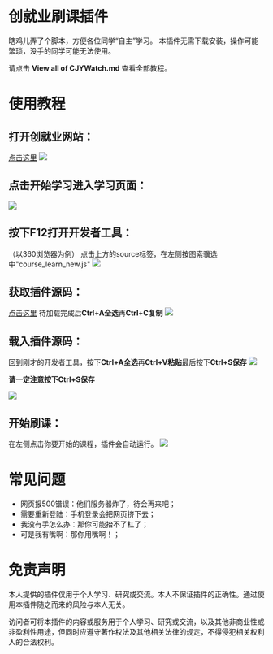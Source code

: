 # 创就业刷课插件

瞎鸡儿弄了个脚本，方便各位同学“自主”学习。
本插件无需下载安装，操作可能繁琐，没手的同学可能无法使用。

请点击 **View all of CJYWatch.md** 查看全部教程。

# 使用教程

## 打开创就业网站：
[点击这里](http://ccsu.hunbys.com/web/student/course/list#0)
![](https://i.loli.net/2020/02/17/igFD6SN5fml38pV.jpg)

## 点击开始学习进入学习页面：
![](https://i.loli.net/2020/02/17/UK1GiYnofjvA95C.jpg)


## 按下F12打开开发者工具：
（以360浏览器为例）
点击上方的source标签，在左侧按图索骥选中"course_learn_new.js"
![](https://i.loli.net/2020/02/17/QsnAeH4K1UpPuva.jpg)

## 获取插件源码：
[点击这里](https://asd2323208.github.io/js/inject.js)
待加载完成后**Ctrl+A全选**再**Ctrl+C复制**
![](https://i.loli.net/2020/02/17/q5kBIjDCszY46X3.jpg)

## 载入插件源码：
回到刚才的开发者工具，按下**Ctrl+A全选**再**Ctrl+V粘贴**最后按下**Ctrl+S保存**
![](https://i.loli.net/2020/02/17/XHOVtwrWpyka8Dg.jpg)

**请一定注意按下Ctrl+S保存**

![](https://i.loli.net/2020/02/17/NZjVipCT6bK2Wtz.jpg)

## 开始刷课：
在左侧点击你要开始的课程，插件会自动运行。
![](https://i.loli.net/2020/02/17/7OHXWy8dzAV3weo.jpg)

# 常见问题
* 网页报500错误：他们服务器炸了，待会再来吧；
* 需要重新登陆：手机登录会把网页挤下去；
* 我没有手怎么办：那你可能抬不了杠了；
* 可是我有嘴啊：那你用嘴啊！；

# 免责声明
本人提供的插件仅用于个人学习、研究或交流。本人不保证插件的正确性。通过使用本插件随之而来的风险与本人无关。

访问者可将本插件的内容或服务用于个人学习、研究或交流，以及其他非商业性或非盈利性用途，但同时应遵守著作权法及其他相关法律的规定，不得侵犯相关权利人的合法权利。


